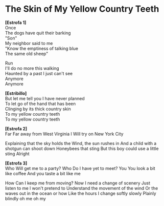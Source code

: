 # The Skin of My Yellow Country Teeth

**[Estrofa 1]**  
Once  
The dogs have quit their barking  
"Son"  
My neighbor said to me  
"Know the emptiness of talking blue  
The same old sheep"

Run  
I'll do no more this walking  
Haunted by a past I just can't see  
Anymore  
Anymore

**[Estribillo]**  
But let me tell you I have never planned  
To let go of the hand that has been  
Clinging by its thick country skin  
To my yellow country teeth  
To my yellow country teeth

**[Estrofa 2]**  
Far
Far away from West Virginia
I
Will try on New York City

Explaining that the sky holds the
Wind, the sun rushes in
And a child with a shotgun can shoot down
Honeybees that sting
But this boy could use a little sting
Alright

**[Estrofa 3]**  
Who
Will get me to a party?
Who
Do I have yet to meet?
You
You look a bit like coffee
And you taste a bit like me


How
Can I keep me from moving?
Now
I need a change of scenery
Just listen to me I won't pretend to
Understand the movement of the wind
Or the waves out in the ocean or how
Like the hours I change softly slowly
Plainly blindly oh me oh my